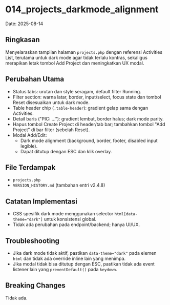 # 014_projects_darkmode_alignment

Date: 2025-08-14

## Ringkasan
Menyelaraskan tampilan halaman `projects.php` dengan referensi Activities List, terutama untuk dark mode agar tidak terlalu kontras, sekaligus merapikan letak tombol Add Project dan meningkatkan UX modal.

## Perubahan Utama
- Status tabs: urutan dan style seragam, default filter Running.
- Filter section: warna latar, border, input/select, focus state dan tombol Reset disesuaikan untuk dark mode.
- Table header chip (`.table-header`): gradient gelap sama dengan Activities.
- Detail baris ("PIC: …"): gradient lembut, border halus; dark mode parity.
- Hapus tombol Create Project di header/tab bar; tambahkan tombol "Add Project" di bar filter (sebelah Reset).
- Modal Add/Edit:
  - Dark mode alignment (background, border, footer, disabled input legible).
  - Dapat ditutup dengan ESC dan klik overlay.

## File Terdampak
- `projects.php`
- `VERSION_HISTORY.md` (tambahan entri v2.4.8)

## Catatan Implementasi
- CSS spesifik dark mode menggunakan selector `html[data-theme="dark"]` untuk konsistensi global.
- Tidak ada perubahan pada endpoint/backend; hanya UI/UX.

## Troubleshooting
- Jika dark mode tidak aktif, pastikan `data-theme="dark"` pada elemen `html` dan tidak ada override inline lain yang menimpa.
- Jika modal tidak bisa ditutup dengan ESC, pastikan tidak ada event listener lain yang `preventDefault()` pada `keydown`.

## Breaking Changes
Tidak ada.


